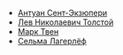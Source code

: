 * [Антуан Сент-Экзюпери](/books/child_prose/Антуан%20Сент-Экзюпери)
* [Лев Николаевич Толстой](/books/child_prose/Лев%20Николаевич%20Толстой)
* [Марк Твен](/books/child_prose/Марк%20Твен)
* [Сельма Лагерлёф](/books/child_prose/Сельма%20Лагерлёф)